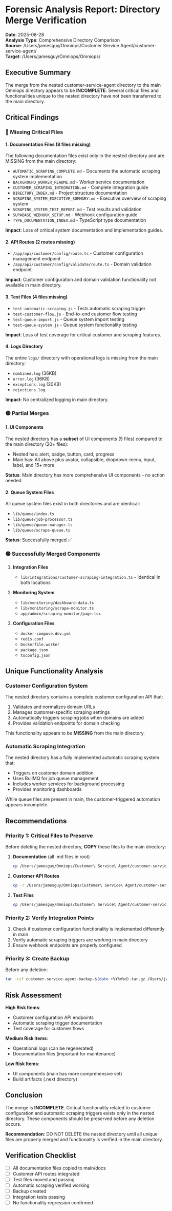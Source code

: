 # Forensic Analysis Report: Directory Merge Verification
**Date**: 2025-08-28  
**Analysis Type**: Comprehensive Directory Comparison  
**Source**: /Users/jamesguy/Omniops/Customer Service Agent/customer-service-agent/  
**Target**: /Users/jamesguy/Omniops/Omniops/  

## Executive Summary

The merge from the nested customer-service-agent directory to the main Omniops directory appears to be **INCOMPLETE**. Several critical files and functionalities unique to the nested directory have not been transferred to the main directory.

## Critical Findings

### 🔴 Missing Critical Files

#### 1. Documentation Files (8 files missing)
The following documentation files exist only in the nested directory and are MISSING from the main directory:
- `AUTOMATIC_SCRAPING_COMPLETE.md` - Documents the automatic scraping system implementation
- `BACKGROUND_WORKER_README.md` - Worker service documentation
- `CUSTOMER_SCRAPING_INTEGRATION.md` - Complete integration guide
- `DIRECTORY_INDEX.md` - Project structure documentation
- `SCRAPING_SYSTEM_EXECUTIVE_SUMMARY.md` - Executive overview of scraping system
- `SCRAPING_SYSTEM_TEST_REPORT.md` - Test results and validation
- `SUPABASE_WEBHOOK_SETUP.md` - Webhook configuration guide
- `TYPE_DOCUMENTATION_INDEX.md` - TypeScript type documentation

**Impact**: Loss of critical system documentation and implementation guides.

#### 2. API Routes (2 routes missing)
- `/app/api/customer/config/route.ts` - Customer configuration management endpoint
- `/app/api/customer/config/validate/route.ts` - Domain validation endpoint

**Impact**: Customer configuration and domain validation functionality not available in main directory.

#### 3. Test Files (4 files missing)
- `test-automatic-scraping.js` - Tests automatic scraping trigger
- `test-customer-flow.js` - End-to-end customer flow testing
- `test-queue-import.js` - Queue system import testing
- `test-queue-system.js` - Queue system functionality testing

**Impact**: Loss of test coverage for critical customer and scraping features.

#### 4. Logs Directory
The entire `logs/` directory with operational logs is missing from the main directory:
- `combined.log` (36KB)
- `error.log` (36KB)
- `exceptions.log` (20KB)
- `rejections.log`

**Impact**: No centralized logging in main directory.

### 🟡 Partial Merges

#### 1. UI Components
The nested directory has a **subset** of UI components (5 files) compared to the main directory (20+ files):
- Nested has: alert, badge, button, card, progress
- Main has: All above plus avatar, collapsible, dropdown-menu, input, label, and 15+ more

**Status**: Main directory has more comprehensive UI components - no action needed.

#### 2. Queue System Files
All queue system files exist in both directories and are identical:
- `lib/queue/index.ts`
- `lib/queue/job-processor.ts`
- `lib/queue/queue-manager.ts`
- `lib/queue/scrape-queue.ts`

**Status**: Successfully merged ✅

### 🟢 Successfully Merged Components

1. **Integration Files**
   - `lib/integrations/customer-scraping-integration.ts` - Identical in both locations

2. **Monitoring System**
   - `lib/monitoring/dashboard-data.ts`
   - `lib/monitoring/scrape-monitor.ts`
   - `app/admin/scraping-monitor/page.tsx`

3. **Configuration Files**
   - `docker-compose.dev.yml`
   - `redis.conf`
   - `Dockerfile.worker`
   - `package.json`
   - `tsconfig.json`

## Unique Functionality Analysis

### Customer Configuration System
The nested directory contains a complete customer configuration API that:
1. Validates and normalizes domain URLs
2. Manages customer-specific scraping settings
3. Automatically triggers scraping jobs when domains are added
4. Provides validation endpoints for domain checking

This functionality appears to be **MISSING** from the main directory.

### Automatic Scraping Integration
The nested directory has a fully implemented automatic scraping system that:
- Triggers on customer domain addition
- Uses BullMQ for job queue management
- Includes worker services for background processing
- Provides monitoring dashboards

While queue files are present in main, the customer-triggered automation appears incomplete.

## Recommendations

### Priority 1: Critical Files to Preserve
Before deleting the nested directory, **COPY** these files to the main directory:

1. **Documentation** (all .md files in root)
   ```bash
   cp /Users/jamesguy/Omniops/Customer\ Service\ Agent/customer-service-agent/*.md /Users/jamesguy/Omniops/Omniops/docs/
   ```

2. **Customer API Routes**
   ```bash
   cp -r /Users/jamesguy/Omniops/Customer\ Service\ Agent/customer-service-agent/app/api/customer /Users/jamesguy/Omniops/Omniops/app/api/
   ```

3. **Test Files**
   ```bash
   cp /Users/jamesguy/Omniops/Customer\ Service\ Agent/customer-service-agent/test-*.js /Users/jamesguy/Omniops/Omniops/
   ```

### Priority 2: Verify Integration Points
1. Check if customer configuration functionality is implemented differently in main
2. Verify automatic scraping triggers are working in main directory
3. Ensure webhook endpoints are properly configured

### Priority 3: Create Backup
Before any deletion:
```bash
tar -czf customer-service-agent-backup-$(date +%Y%m%d).tar.gz /Users/jamesguy/Omniops/Customer\ Service\ Agent/customer-service-agent/
```

## Risk Assessment

**High Risk Items**:
- Customer configuration API endpoints
- Automatic scraping trigger documentation
- Test coverage for customer flows

**Medium Risk Items**:
- Operational logs (can be regenerated)
- Documentation files (important for maintenance)

**Low Risk Items**:
- UI components (main has more comprehensive set)
- Build artifacts (.next directory)

## Conclusion

The merge is **INCOMPLETE**. Critical functionality related to customer configuration and automatic scraping triggers exists only in the nested directory. These components should be preserved before any deletion occurs.

**Recommendation**: DO NOT DELETE the nested directory until all unique files are properly merged and functionality is verified in the main directory.

## Verification Checklist

- [ ] All documentation files copied to main/docs
- [ ] Customer API routes integrated
- [ ] Test files moved and passing
- [ ] Automatic scraping verified working
- [ ] Backup created
- [ ] Integration tests passing
- [ ] No functionality regression confirmed